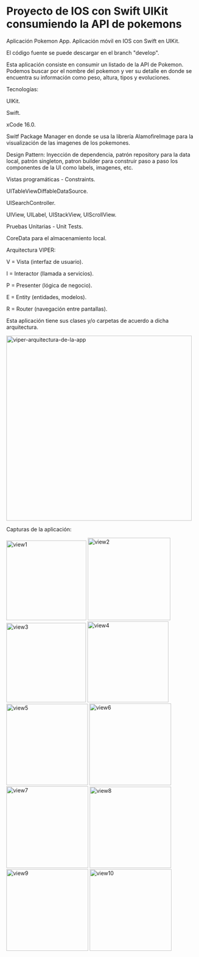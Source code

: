 # Proyecto de IOS con Swift UIKit consumiendo la API de pokemons
Aplicación Pokemon App. Aplicación móvil en IOS con Swift en UIKit. 

El código fuente se puede descargar en el branch "develop". 

Esta aplicación consiste en consumir un listado de la API de Pokemon. Podemos buscar por el nombre del pokemon y ver su detalle en donde se encuentra su información como peso, altura, tipos y evoluciones. 


Tecnologías: 

UIKit. 

Swift. 

xCode 16.0. 

Switf Package Manager en donde se usa la librería AlamofireImage para la visualización de las imagenes de los pokemones.

Design Pattern: Inyección de dependencia, patrón repository para la data local, patrón singleton, patron builder para construir paso a paso los componentes de la UI como labels, imagenes, etc. 

Vistas programáticas - Constraints. 

UITableViewDiffableDataSource. 

UISearchController. 

UIView, UILabel, UIStackView, UIScrollView. 

Pruebas Unitarias - Unit Tests. 

CoreData para el almacenamiento local. 


Arquitectura VIPER: 

V = Vista (interfaz de usuario). 

I = Interactor (llamada a servicios). 

P = Presenter (lógica de negocio). 

E = Entity (entidades, modelos). 

R = Router (navegación entre pantallas). 


Esta aplicación tiene sus clases y/o carpetas de acuerdo a dicha arquitectura. 

<img width="487" alt="viper-arquitectura-de-la-app" src="https://github.com/user-attachments/assets/e23caa89-a873-4cd2-9811-f8077b4de376" />


Capturas de la aplicación: 

<img width="210" alt="view1" src="https://github.com/user-attachments/assets/d731fd87-4286-40f4-89e2-48540672f133" />
<img width="217" alt="view2" src="https://github.com/user-attachments/assets/827ce18b-56f4-40b7-83e9-f7358885ebfc" />
<img width="209" alt="view3" src="https://github.com/user-attachments/assets/e64742af-dd03-4e18-b6ad-80c26623a484" />
<img width="213" alt="view4" src="https://github.com/user-attachments/assets/1e5e64b5-c6e0-45f8-8a81-3059566981fe" />
<img width="214" alt="view5" src="https://github.com/user-attachments/assets/5dac03c7-2b07-46c5-b5bc-7b5d8c0a1cf0" />
<img width="215" alt="view6" src="https://github.com/user-attachments/assets/af458fee-b773-4de7-b9a8-1728e872b9e2" />
<img width="215" alt="view7" src="https://github.com/user-attachments/assets/8a61afb4-f3d0-4a67-9e1c-30342de2a962" />
<img width="214" alt="view8" src="https://github.com/user-attachments/assets/51920058-1218-4590-84d7-891cb45016f3" />
<img width="215" alt="view9" src="https://github.com/user-attachments/assets/e2b08399-03a5-4921-857c-492d9875e23d" />
<img width="215" alt="view10" src="https://github.com/user-attachments/assets/8f5f6d90-0035-4589-8320-2fa526621f38" />
